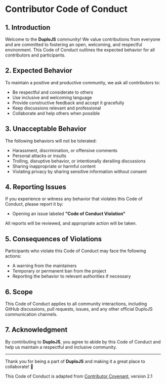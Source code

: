 # Contributor Code of Conduct

## 1. Introduction

Welcome to the **DuploJS** community! We value contributions from everyone and are committed to fostering an open, welcoming, and respectful environment. This Code of Conduct outlines the expected behavior for all contributors and participants.

## 2. Expected Behavior

To maintain a positive and productive community, we ask all contributors to:

- Be respectful and considerate to others  
- Use inclusive and welcoming language  
- Provide constructive feedback and accept it gracefully  
- Keep discussions relevant and professional  
- Collaborate and help others when possible  

## 3. Unacceptable Behavior

The following behaviors will not be tolerated:

- Harassment, discrimination, or offensive comments  
- Personal attacks or insults  
- Trolling, disruptive behavior, or intentionally derailing discussions  
- Sharing inappropriate or harmful content  
- Violating privacy by sharing sensitive information without consent  

## 4. Reporting Issues

If you experience or witness any behavior that violates this Code of Conduct, please report it by:

- Opening an issue labeled **"Code of Conduct Violation"**  

All reports will be reviewed, and appropriate action will be taken.

## 5. Consequences of Violations

Participants who violate this Code of Conduct may face the following actions:

- A warning from the maintainers  
- Temporary or permanent ban from the project  
- Reporting the behavior to relevant authorities if necessary  

## 6. Scope

This Code of Conduct applies to all community interactions, including GitHub discussions, pull requests, issues, and any other official DuploJS communication channels.

## 7. Acknowledgment

By contributing to **DuploJS**, you agree to abide by this Code of Conduct and help us maintain a respectful and inclusive community.

---

Thank you for being a part of **DuploJS** and making it a great place to collaborate! 🚀  

This Code of Conduct is adapted from [Contributor Covenant](https://www.contributor-covenant.org), version 2.1

